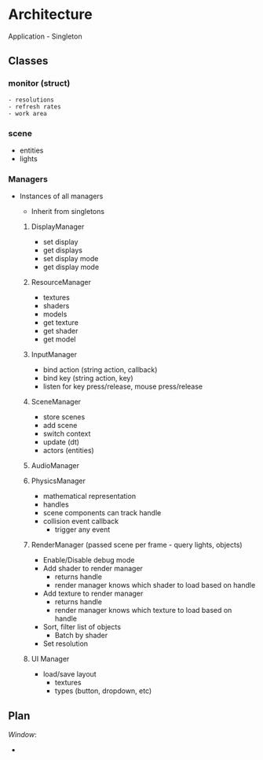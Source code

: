 # Architecture

Application - Singleton

## Classes

### monitor (struct)

    - resolutions
    - refresh rates
    - work area

### scene 

- entities
- lights 

### Managers 

- Instances of all managers 
    - Inherit from singletons

    1. DisplayManager
        - set display
        - get displays
        - set display mode
        - get display mode
    
    2. ResourceManager
        - textures
        - shaders
        - models
        - get texture
        - get shader
        - get model

    3. InputManager
        - bind action (string action, callback)
        - bind key (string action, key)
        - listen for key press/release, mouse press/release

    4. SceneManager
        - store scenes
        - add scene
        - switch context
        - update (dt)
        - actors (entities)

    5. AudioManager

    6. PhysicsManager
        - mathematical representation
        - handles
        - scene components can track handle
        - collision event callback
            - trigger any event         

    7. RenderManager (passed scene per frame - query lights, objects)
        - Enable/Disable debug mode 
        - Add shader to render manager
            - returns handle 
            - render manager knows which shader to load based on handle
        - Add texture to render manager
            - returns handle 
            - render manager knows which texture to load based on handle
        - Sort, filter list of objects
            - Batch by shader
        - Set resolution

    8. UI Manager 
        - load/save layout
            - textures
            - types (button, dropdown, etc)

## Plan

*Window*:

- 